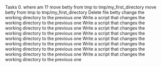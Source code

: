 Tasks 0. where am 1?
move betty from tmp to tmp/my_first_directory
move betty from tmp to tmp/my_first_directory
Delete file betty
change the working directory to the previous one
Write a script that changes the working directory to the previous one
Write a script that changes the working directory to the previous one
Write a script that changes the working directory to the previous one
Write a script that changes the working directory to the previous one
Write a script that changes the working directory to the previous one
Write a script that changes the working directory to the previous one
Write a script that changes the working directory to the previous one
Write a script that changes the working directory to the previous one
